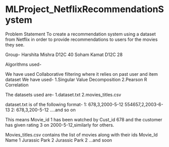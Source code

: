 # MLProject_NetflixRecommendationSystem


Problem Statement
To create a recommendation system using a dataset from Netflix in order to provide recommendations to users for the movies they see.

Group-
Harshita Mishra D12C 40
Soham Kamat D12C 28

Algorithms used-

We have used Collaborative filtering where it relies on past user and item dataset
We have used-
1.Singular Value Decomposition
2.Pearson R Correlation

The datasets used are-
1.dataset.txt
2.movies_titles.csv

dataset.txt  is of the following format-
1:
678,3,2000-5-12
554657,2,2003-6-13
2:
678,3,200-5-12
….and so on

This means Movie_id 1 has been watched by Cust_id 678 and the customer has given rating 3 on 2000-5-12,similarly for others.

Movies_titles.csv contains the list of movies along with their ids
Movie_Id   Name
1            Jurassic Park
2        Jurassic Park 2
...and soon






